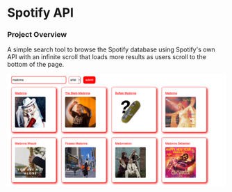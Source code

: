 # Spotify API

### Project Overview

A simple search tool to browse the Spotify database using Spotify's own API with an infinite scroll that loads more results as users scroll to the bottom of the page.

![](https://github.com/jackrandol/spotify-search/blob/master/screenshot.png "Project Screenshot")
